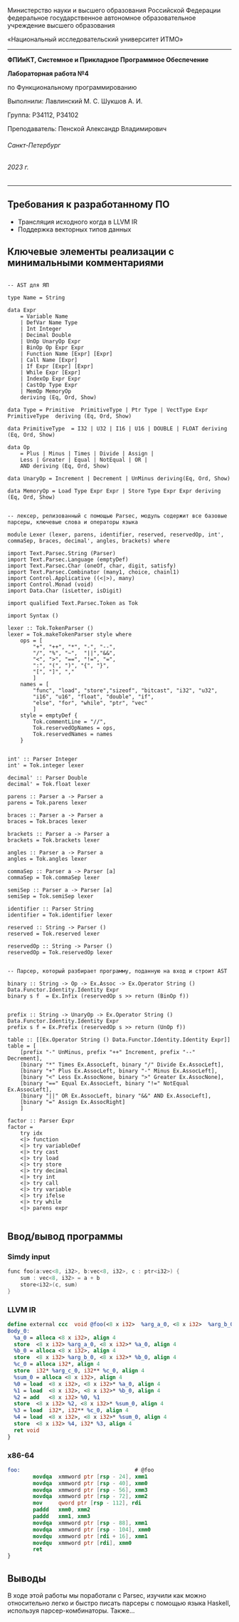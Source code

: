 Министерство науки и высшего образования Российской Федерации федеральное государственное автономное образовательное учреждение высшего образования

«Национальный исследовательский университет ИТМО»

---
__ФПИиКТ, Системное и Прикладное Программное Обеспечение__

__Лабораторная работа №4__

по Функциональному программированию

Выполнили: Лавлинский М. С. Шукшов А. И.

Группа: P34112, P34102

Преподаватель: Пенской Александр Владимирович

###### Санкт-Петербург
###### 2023 г.

---

## Требования к разработанному ПО

* Трансляция иcходного когда в LLVM IR
* Поддержка векторных типов данных 

## Ключевые элементы реализации с минимальными комментариями


```

-- AST для ЯП

type Name = String

data Expr 
    = Variable Name
    | DefVar Name Type
    | Int Integer
    | Decimal Double
    | UnOp UnaryOp Expr
    | BinOp Op Expr Expr
    | Function Name [Expr] [Expr]
    | Call Name [Expr] 
    | If Expr [Expr] [Expr]
    | While Expr [Expr]
    | IndexOp Expr Expr
    | CastOp Type Expr
    | MemOp MemoryOp
    deriving (Eq, Ord, Show)

data Type = Primitive  PrimitiveType | Ptr Type | VectType Expr PrimitiveType  deriving (Eq, Ord, Show)

data PrimitiveType  = I32 | U32 | I16 | U16 | DOUBLE | FLOAT deriving (Eq, Ord, Show)

data Op 
    = Plus | Minus | Times | Divide | Assign | 
    Less | Greater | Equal | NotEqual | OR | 
    AND deriving (Eq, Ord, Show) 

data UnaryOp = Increment | Decrement | UnMinus deriving(Eq, Ord, Show)

data MemoryOp = Load Type Expr Expr | Store Type Expr Expr deriving (Eq, Ord, Show)

```

```

-- лексер, релизованный с помощью Parsec, модуль содержит все базовые парсеры, ключевые слова и операторы языка

module Lexer (lexer, parens, identifier, reserved, reservedOp, int', commaSep, braces, decimal', angles, brackets) where

import Text.Parsec.String (Parser)
import Text.Parsec.Language (emptyDef)
import Text.Parsec.Char (oneOf, char, digit, satisfy)
import Text.Parsec.Combinator (many1, choice, chainl1)
import Control.Applicative ((<|>), many)
import Control.Monad (void)
import Data.Char (isLetter, isDigit)

import qualified Text.Parsec.Token as Tok

import Syntax ()

lexer :: Tok.TokenParser ()
lexer = Tok.makeTokenParser style where
    ops = [
        "+", "++", "*", "-", "--",
        "/", "%", "~",  "||","&&", 
        "<", ">", "==", "!=", "=", 
        ":", "(", ")", "{", "}",
        "[", "]", "," 
        ]
    names = [
        "func", "load", "store","sizeof", "bitcast", "i32", "u32", 
        "i16", "u16", "float", "double", "if",
        "else", "for", "while", "ptr", "vec"
        ]
    style = emptyDef {
        Tok.commentLine = "//",
        Tok.reservedOpNames = ops,
        Tok.reservedNames = names
    }


int' :: Parser Integer
int' = Tok.integer lexer

decimal' :: Parser Double
decimal' = Tok.float lexer

parens :: Parser a -> Parser a
parens = Tok.parens lexer

braces :: Parser a -> Parser a 
braces = Tok.braces lexer

brackets :: Parser a -> Parser a 
brackets = Tok.brackets lexer

angles :: Parser a -> Parser a 
angles = Tok.angles lexer

commaSep :: Parser a -> Parser [a]
commaSep = Tok.commaSep lexer

semiSep :: Parser a -> Parser [a]
semiSep = Tok.semiSep lexer

identifier :: Parser String
identifier = Tok.identifier lexer

reserved :: String -> Parser ()
reserved = Tok.reserved lexer

reservedOp :: String -> Parser ()
reservedOp = Tok.reservedOp lexer

```

```

-- Парсер, который разбирает программу, поданную на вход и строит AST

binary :: String -> Op -> Ex.Assoc -> Ex.Operator String () Data.Functor.Identity.Identity Expr
binary s f  = Ex.Infix (reservedOp s >> return (BinOp f))


prefix :: String -> UnaryOp -> Ex.Operator String () Data.Functor.Identity.Identity Expr
prefix s f = Ex.Prefix (reservedOp s >> return (UnOp f))

table :: [[Ex.Operator String () Data.Functor.Identity.Identity Expr]]
table = [
    [prefix "-" UnMinus, prefix "++" Increment, prefix "--" Decrement],
    [binary "*" Times Ex.AssocLeft, binary "/" Divide Ex.AssocLeft],
    [binary "+" Plus Ex.AssocLeft, binary "-" Minus Ex.AssocLeft],
    [binary "<" Less Ex.AssocNone, binary ">" Greater Ex.AssocNone],
    [binary "==" Equal Ex.AssocLeft, binary "!=" NotEqual Ex.AssocLeft],
    [binary "||" OR Ex.AssocLeft, binary "&&" AND Ex.AssocLeft],
    [binary "=" Assign Ex.AssocRight]
    ]

factor :: Parser Expr
factor =
    try idx
    <|> function
    <|> try variableDef
    <|> try cast
    <|> try load
    <|> try store
    <|> try decimal
    <|> try int
    <|> try call
    <|> try variable
    <|> try ifelse
    <|> try while
    <|> parens expr


```
## Ввод/вывод программы
### Simdy input
```c
func foo(a:vec<8, i32>, b:vec<8, i32>, c : ptr<i32>) {
    sum : vec<8, i32> = a + b
    store<i32>(c, sum)
}

```
### LLVM IR
```llvm
define external ccc  void @foo(<8 x i32>  %arg_a_0, <8 x i32>  %arg_b_0, i32*  %arg_c_0)    {
Body_0:
  %a_0 = alloca <8 x i32>, align 4 
  store  <8 x i32> %arg_a_0, <8 x i32>* %a_0, align 4 
  %b_0 = alloca <8 x i32>, align 4 
  store  <8 x i32> %arg_b_0, <8 x i32>* %b_0, align 4 
  %c_0 = alloca i32*, align 4 
  store  i32* %arg_c_0, i32** %c_0, align 4 
  %sum_0 = alloca <8 x i32>, align 4 
  %0 = load  <8 x i32>, <8 x i32>* %a_0, align 4 
  %1 = load  <8 x i32>, <8 x i32>* %b_0, align 4 
  %2 = add   <8 x i32> %0, %1 
  store  <8 x i32> %2, <8 x i32>* %sum_0, align 4 
  %3 = load  i32*, i32** %c_0, align 4 
  %4 = load  <8 x i32>, <8 x i32>* %sum_0, align 4 
  store  <8 x i32> %4, i32* %3, align 4 
  ret void 
}

```
### x86-64
```nasm
foo:                                    # @foo
        movdqa  xmmword ptr [rsp - 24], xmm1
        movdqa  xmmword ptr [rsp - 40], xmm0
        movdqa  xmmword ptr [rsp - 56], xmm3
        movdqa  xmmword ptr [rsp - 72], xmm2
        mov     qword ptr [rsp - 112], rdi
        paddd   xmm0, xmm2
        paddd   xmm1, xmm3
        movdqa  xmmword ptr [rsp - 88], xmm1
        movdqa  xmmword ptr [rsp - 104], xmm0
        movdqu  xmmword ptr [rdi + 16], xmm1
        movdqu  xmmword ptr [rdi], xmm0
        ret
}
```
## Выводы

В ходе этой работы мы поработали с Parsec, изучили как можно относительно легко и быстро писать парсеры с помощью языка Haskell, используя парсер-комбинаторы. Также... 
